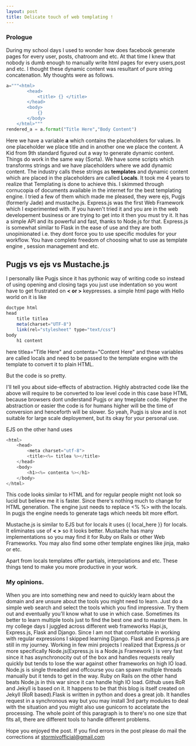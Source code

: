 ```yaml
---
layout: post
title: Delicate touch of web templating !
---
```

### Prologue

During my school days I used to wonder how does facebook generate pages for every user, posts, chatroom and etc. At that time I knew that nobody is dumb enough to manually write html pages for every users,post and etc. I thought these dynamic content was resultant of pure string concatenation. My thoughts were as follows.

```python
a="""<html>
        <head>
            <title> {} </title>
        </head>
        <body>
            {}
        </body>
    </html>"""
rendered_a = a.format("Title Here","Body Content")

```
Here we have a variable __a__ which contains the placeholders for values. In one placeholder we place title and in another one we place the content. A Kid from 9th standard figured out a way
to generate dynamic content. Things do work in the same way (Sorta). We have some scripts which transforms strings and we have placeholders where we add dynamic content. The industry calls these strings as __templates__ and dynamic content which are placed in the placeholders are called __Locals__. It took me 4 years to realize that Templating is done to achieve this. I skimmed through
cornucopia of documents available in the internet for the best templating engine. I tried a few of them which made me pleased, they were ejs, Pugjs (formerly Jade) and mustache.js. Express.js was the first Web Framework which I experimented with. If you haven't tried it and you are in the web developement business or are trying to get into it then you must try it. It has a simple API and 
its powerful and fast, thanks to Node.js for that. Express.js is somewhat similar to Flask in the ease of use and they are both unopinionated i.e. they dont force you to use specific modules for your workflow. You have complete freedom of choosing what to use as template engine , session management and etc. 

## Pugjs vs ejs vs Mustache.js

I personally like Pugjs since it has pythonic way of writing code so instead of using opening and closing tags you just use indentation so you wont have to get frustrated on __< or >__ keypresses.
a simple html page with Hello world on it is like

```javascript
doctype html
head
    title titlea
    meta(charset="UTF-8")
    link(rel="stylesheet" type="text/css")
body
    h1 content
```
here titlea="Title Here" and contenta="Content Here" and these variables are called locals and need to be passed to the template engine with the template to convert it to plain HTML.

But the code is so pretty. 

I'll tell you about side-effects of abstraction. Highly abstracted code like the above will require to be converted to low level code in this case base HTML because browsers dont understand Pugjs or any tmeplate code. Higher the abstraction or easier the code is for humans higher will be the time of conversion and henceforth will be slower. So yeah, Pugjs is slow and is not suitable for large scale deployement, but its okay for your personal use.

EJS on the other hand uses

```javascript
<html>
    <head>
        <meta charset="utf-8">
        <title><%= titlea %></title>
    </head>
    <body>
        <h1><%= contenta %></h1>
    </body>
</html>
```

This code looks similar to HTML and for regular people might not look so lucid but believe me it is faster. Since there's nothing much to change for HTML generation. The engine just needs to replace <% %> with the locals. In pugjs the engine needs to generate tags which needs bit more effort.

Mustache.js is similar to EJS but for locals it uses {{ local_here }} for locals. It eliminates use of __< >__ so it looks better. Mustache has many  implementations so you may find it for Ruby on Rails or other Web Frameworks. You may also find some other template engines like jinja, mako or etc. 

Apart from locals templates offer partials, interpolations and etc. These things tend to make you more productive in your work.

### My opinions.
When you are into something new and need to quickly learn about the domain and are unsure about the tools you might need to learn. Just do a simple web search and select the tools which you find impressive. Try them out and eventually you'll know what to use in which case. Sometimes its  better to learn multiple tools just to find the best one and to master them.
In my college days I juggled across different web frameworks Hapi.js, Express.js, Flask and Django. Since I am not that comfortable in working with regular expressions I skipped learning Django. Flask and Express.js are still in my journey. Working in few  mini projects  I realized that Express.js or more specifically Node.js(Express.js is a Node.js Framework ) is  very fast since it has asynchronocity out of the box and  handles requests really quickly but tends to lose the war against other frameworks on high IO load. Node.js is single threaded and offcourse you can spawn multiple threads manually but it tends to get in the way. Ruby on Rails on the other hand beats Node.js in this war since it can handle high IO load. Github uses RoR and Jekyll is based on it. It happens to be that this blog is itself created on Jekyll (RoR based).Flask is written in python and does a great job. It handles request in a synchronous way but  you may install 3rd party modules to deal with the situation and you might also use gunicorn to accelatate the processing. The whole point of this paragraph is to there's no one size that fits all, there are different tools to handle different problems.

Hope you enjoyed the post.
If you find errors in the post please do mail the corrections at [stormivofficial@gmail.com](mailto:stormivofficial@gmail.com)
